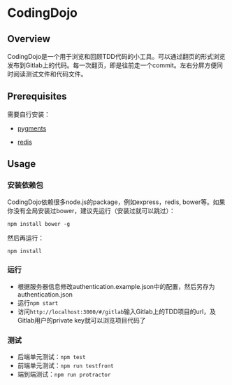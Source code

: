# CodingDojo #

## Overview ##

CodingDojo是一个用于浏览和回顾TDD代码的小工具。可以通过翻页的形式浏览发布到Gitlab上的代码。每一次翻页，即是往前走一个commit。左右分屏方便同时阅读测试文件和代码文件。

## Prerequisites ##

需要自行安装：

- [pygments](http://pygments.org)

- [redis](http://redis.io)

## Usage ##

### 安装依赖包 ###

CodingDojo依赖很多node.js的package，例如express，redis, bower等。如果你没有全局安装过bower，建议先运行（安装过就可以跳过）：

```
npm install bower -g
```

然后再运行：

```
npm install
```

### 运行 ###

- 根据服务器信息修改authentication.example.json中的配置，然后另存为authentication.json
- 运行`npm start`
- 访问`http://localhost:3000/#/gitlab`输入Gitlab上的TDD项目的url，及Gitlab用户的private key就可以浏览项目代码了

### 测试 ###

- 后端单元测试：`npm test`
- 前端单元测试：`npm run testfront`
- 端到端测试：`npm run protractor`
